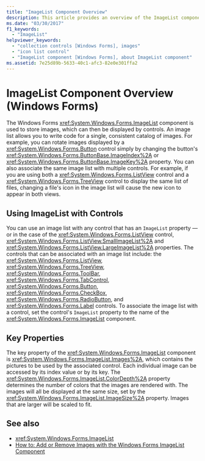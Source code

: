 ```yaml
---
title: "ImageList Component Overview"
description: This article provides an overview of the ImageList component in Windows Forms, which is used to store images, which can then be displayed by controls.
ms.date: "03/30/2017"
f1_keywords:
  - "ImageList"
helpviewer_keywords:
  - "collection controls [Windows Forms], images"
  - "icon list control"
  - "ImageList component [Windows Forms], about ImageList component"
ms.assetid: 7e25d89b-5633-40c1-afc3-82e0e301ffa2
---
```

# ImageList Component Overview (Windows Forms)

The Windows Forms <xref:System.Windows.Forms.ImageList> component is used to store images, which can then be displayed by controls. An image list allows you to write code for a single, consistent catalog of images. For example, you can rotate images displayed by a <xref:System.Windows.Forms.Button> control simply by changing the button's <xref:System.Windows.Forms.ButtonBase.ImageIndex%2A> or <xref:System.Windows.Forms.ButtonBase.ImageKey%2A> property. You can also associate the same image list with multiple controls. For example, if you are using both a <xref:System.Windows.Forms.ListView> control and a <xref:System.Windows.Forms.TreeView> control to display the same list of files, changing a file's icon in the image list will cause the new icon to appear in both views.

## Using ImageList with Controls

You can use an image list with any control that has an `ImageList` property — or in the case of the <xref:System.Windows.Forms.ListView> control, <xref:System.Windows.Forms.ListView.SmallImageList%2A> and <xref:System.Windows.Forms.ListView.LargeImageList%2A> properties. The controls that can be associated with an image list include: the <xref:System.Windows.Forms.ListView>, <xref:System.Windows.Forms.TreeView>, <xref:System.Windows.Forms.ToolBar>, <xref:System.Windows.Forms.TabControl>, <xref:System.Windows.Forms.Button>, <xref:System.Windows.Forms.CheckBox>, <xref:System.Windows.Forms.RadioButton>, and <xref:System.Windows.Forms.Label> controls. To associate the image list with a control, set the control's `ImageList` property to the name of the <xref:System.Windows.Forms.ImageList> component.

## Key Properties

The key property of the <xref:System.Windows.Forms.ImageList> component is <xref:System.Windows.Forms.ImageList.Images%2A>, which contains the pictures to be used by the associated control. Each individual image can be accessed by its index value or by its key. The <xref:System.Windows.Forms.ImageList.ColorDepth%2A> property determines the number of colors that the images are rendered with. The images will all be displayed at the same size, set by the <xref:System.Windows.Forms.ImageList.ImageSize%2A> property. Images that are larger will be scaled to fit.

## See also

- <xref:System.Windows.Forms.ImageList>
- [How to: Add or Remove Images with the Windows Forms ImageList Component](how-to-add-or-remove-images-with-the-windows-forms-imagelist-component.md)
